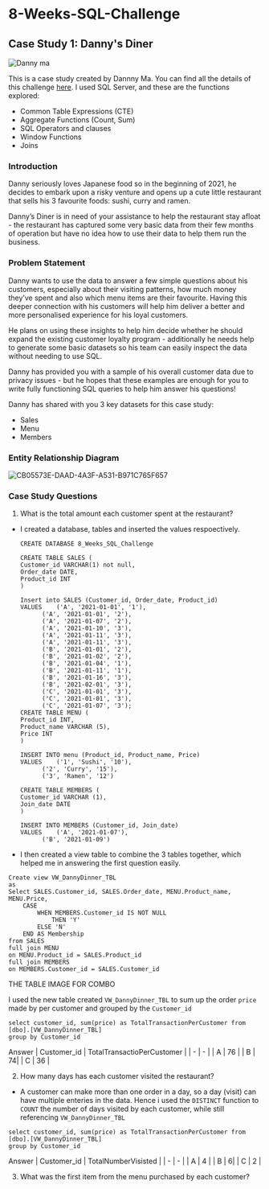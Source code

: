 # 8-Weeks-SQL-Challenge
## Case Study 1: Danny's Diner

![Danny ma](https://github.com/user-attachments/assets/9002e488-a2ab-4a7f-8abc-044e7dbc3028)


This is a case study created by Dannny Ma. You can find all the details of this challenge [here](https://8weeksqlchallenge.com/case-study-1/).
I used SQL Server, and these are the functions explored:
- Common Table Expressions (CTE)
- Aggregate Functions (Count, Sum)
- SQL Operators and clauses
- Window Functions
- Joins
### Introduction
Danny seriously loves Japanese food so in the beginning of 2021, he decides to embark upon a risky venture and opens up a cute little restaurant that sells his 3 favourite foods: sushi, curry and ramen.

Danny’s Diner is in need of your assistance to help the restaurant stay afloat - the restaurant has captured some very basic data from their few months of operation but have no idea how to use their data to help them run the business.

### Problem Statement
Danny wants to use the data to answer a few simple questions about his customers, especially about their visiting patterns, how much money they’ve spent and also which menu items are their favourite. Having this deeper connection with his customers will help him deliver a better and more personalised experience for his loyal customers.

He plans on using these insights to help him decide whether he should expand the existing customer loyalty program - additionally he needs help to generate some basic datasets so his team can easily inspect the data without needing to use SQL.

Danny has provided you with a sample of his overall customer data due to privacy issues - but he hopes that these examples are enough for you to write fully functioning SQL queries to help him answer his questions!

Danny has shared with you 3 key datasets for this case study:
- Sales
- Menu
- Members

### Entity Relationship Diagram


![CB05573E-DAAD-4A3F-A531-B971C765F657](https://github.com/user-attachments/assets/be907571-75ae-40a1-938c-9ec2e46b415f)


### Case Study Questions
1. What is the total amount each customer spent at the restaurant?

- I created a database, tables and inserted the values respoectively.

  ```
  CREATE DATABASE 8_Weeks_SQL_Challenge
  
  CREATE TABLE SALES (
  Customer_id VARCHAR(1) not null,
  Order_date DATE,
  Product_id INT
  )

  Insert into SALES (Customer_id, Order_date, Product_id)
  VALUES	('A', '2021-01-01', '1'),
		('A', '2021-01-01', '2'),
		('A', '2021-01-07', '2'),
		('A', '2021-01-10', '3'),
		('A', '2021-01-11', '3'),
		('A', '2021-01-11', '3'),
		('B', '2021-01-01', '2'),
		('B', '2021-01-02', '2'),
		('B', '2021-01-04', '1'),
		('B', '2021-01-11', '1'),
		('B', '2021-01-16', '3'),
		('B', '2021-02-01', '3'),
		('C', '2021-01-01', '3'),
		('C', '2021-01-01', '3'),
		('C', '2021-01-07', '3');
  CREATE TABLE MENU (
  Product_id INT,
  Product_name VARCHAR (5),
  Price INT
  )

  INSERT INTO menu (Product_id, Product_name, Price)
  VALUES	('1', 'Sushi', '10'),
		('2', 'Curry', '15'),
		('3', 'Ramen', '12')

  CREATE TABLE MEMBERS (
  Customer_id VARCHAR (1),
  Join_date DATE
  )

  INSERT INTO MEMBERS (Customer_id, Join_date)
  VALUES	('A', '2021-01-07'),
		('B', '2021-01-09')
  ```
- I then created a view table to combine the 3 tables together, which helped me in answering the first question easily.
```
Create view VW_DannyDinner_TBL
as 
Select SALES.Customer_id, SALES.Order_date, MENU.Product_name, MENU.Price,
	CASE
		WHEN MEMBERS.Customer_id IS NOT NULL 
			THEN 'Y'
		ELSE 'N'
	END AS Membership
from SALES
full join MENU
on MENU.Product_id = SALES.Product_id
full join MEMBERS
on MEMBERS.Customer_id = SALES.Customer_id
```
THE TABLE IMAGE FOR COMBO

I used the new table created ``` VW_DannyDinner_TBL ``` to sum up the order ```price``` made by per customer and grouped by the ``` Customer_id ```
```
select customer_id, sum(price) as TotalTransactionPerCustomer from [dbo].[VW_DannyDinner_TBL]
group by Customer_id
```
Answer
| Customer_id | TotalTransactioPerCustomer |
| - | - |
| A | 76 |
| B | 74| 
| C | 36 |

2. How many days has each customer visited the restaurant?

- A customer can make more than one order in a day, so a day (visit) can have multiple enteries in the data. Hence i used the ```DISTINCT``` function to ```COUNT``` the number of days visited by each customer, while still referencing ```VW_DannyDinner_TBL```
```
select customer_id, sum(price) as TotalTransactionPerCustomer from [dbo].[VW_DannyDinner_TBL]
group by Customer_id
```
Answer
| Customer_id | TotalNumberVisisted |
| - | - |
| A | 4 |
| B | 6| 
| C | 2 |

3. What was the first item from the menu purchased by each customer?

